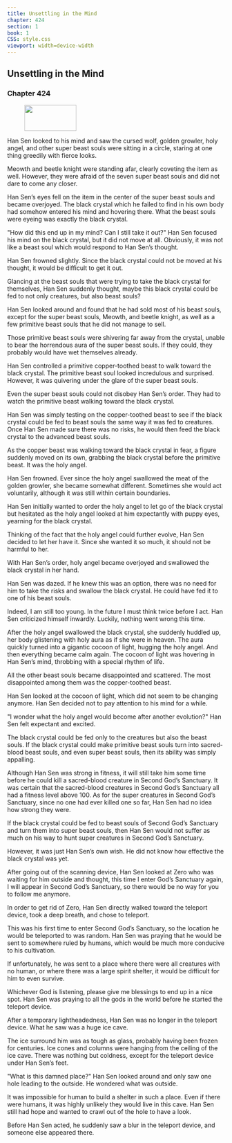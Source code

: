 ```yaml
---
title: Unsettling in the Mind
chapter: 424
section: 1
book: 1
CSS: style.css
viewport: width=device-width
---
```


## Unsettling in the Mind

### Chapter 424

<figure>
	<img src="../Images/gem.gif" alt="" id="gem" width="120" height="60" />
</figure>

Han Sen looked to his mind and saw the cursed wolf, golden growler, holy angel, and other super beast souls were sitting in a circle, staring at one thing greedily with fierce looks.

Meowth and beetle knight were standing afar, clearly coveting the item as well. However, they were afraid of the seven super beast souls and did not dare to come any closer.

Han Sen’s eyes fell on the item in the center of the super beast souls and became overjoyed. The black crystal which he failed to find in his own body had somehow entered his mind and hovering there. What the beast souls were eyeing was exactly the black crystal.

"How did this end up in my mind? Can I still take it out?" Han Sen focused his mind on the black crystal, but it did not move at all. Obviously, it was not like a beast soul which would respond to Han Sen’s thought.

Han Sen frowned slightly. Since the black crystal could not be moved at his thought, it would be difficult to get it out.

Glancing at the beast souls that were trying to take the black crystal for themselves, Han Sen suddenly thought, maybe this black crystal could be fed to not only creatures, but also beast souls?

Han Sen looked around and found that he had sold most of his beast souls, except for the super beast souls, Meowth, and beetle knight, as well as a few primitive beast souls that he did not manage to sell.

Those primitive beast souls were shivering far away from the crystal, unable to bear the horrendous aura of the super beast souls. If they could, they probably would have wet themselves already.

Han Sen controlled a primitive copper-toothed beast to walk toward the black crystal. The primitive beast soul looked incredulous and surprised. However, it was quivering under the glare of the super beast souls.

Even the super beast souls could not disobey Han Sen’s order. They had to watch the primitive beast walking toward the black crystal.

Han Sen was simply testing on the copper-toothed beast to see if the black crystal could be fed to beast souls the same way it was fed to creatures. Once Han Sen made sure there was no risks, he would then feed the black crystal to the advanced beast souls.

As the copper beast was walking toward the black crystal in fear, a figure suddenly moved on its own, grabbing the black crystal before the primitive beast. It was the holy angel.

Han Sen frowned. Ever since the holy angel swallowed the meat of the golden growler, she became somewhat different. Sometimes she would act voluntarily, although it was still within certain boundaries.

Han Sen initially wanted to order the holy angel to let go of the black crystal but hesitated as the holy angel looked at him expectantly with puppy eyes, yearning for the black crystal.

Thinking of the fact that the holy angel could further evolve, Han Sen decided to let her have it. Since she wanted it so much, it should not be harmful to her.

With Han Sen’s order, holy angel became overjoyed and swallowed the black crystal in her hand.

Han Sen was dazed. If he knew this was an option, there was no need for him to take the risks and swallow the black crystal. He could have fed it to one of his beast souls.

Indeed, I am still too young. In the future I must think twice before I act. Han Sen criticized himself inwardly. Luckily, nothing went wrong this time.

After the holy angel swallowed the black crystal, she suddenly huddled up, her body glistening with holy aura as if she were in heaven. The aura quickly turned into a gigantic cocoon of light, hugging the holy angel. And then everything became calm again. The cocoon of light was hovering in Han Sen’s mind, throbbing with a special rhythm of life.

All the other beast souls became disappointed and scattered. The most disappointed among them was the copper-toothed beast.

Han Sen looked at the cocoon of light, which did not seem to be changing anymore. Han Sen decided not to pay attention to his mind for a while.

"I wonder what the holy angel would become after another evolution?" Han Sen felt expectant and excited.

The black crystal could be fed only to the creatures but also the beast souls. If the black crystal could make primitive beast souls turn into sacred-blood beast souls, and even super beast souls, then its ability was simply appalling.

Although Han Sen was strong in fitness, it will still take him some time before he could kill a sacred-blood creature in Second God’s Sanctuary. It was certain that the sacred-blood creatures in Second God’s Sanctuary all had a fitness level above 100. As for the super creatures in Second God’s Sanctuary, since no one had ever killed one so far, Han Sen had no idea how strong they were.

If the black crystal could be fed to beast souls of Second God’s Sanctuary and turn them into super beast souls, then Han Sen would not suffer as much on his way to hunt super creatures in Second God’s Sanctuary.

However, it was just Han Sen’s own wish. He did not know how effective the black crystal was yet.

After going out of the scanning device, Han Sen looked at Zero who was waiting for him outside and thought, this time I enter God’s Sanctuary again, I will appear in Second God’s Sanctuary, so there would be no way for you to follow me anymore.

In order to get rid of Zero, Han Sen directly walked toward the teleport device, took a deep breath, and chose to teleport.

This was his first time to enter Second God’s Sanctuary, so the location he would be teleported to was random. Han Sen was praying that he would be sent to somewhere ruled by humans, which would be much more conducive to his cultivation.

If unfortunately, he was sent to a place where there were all creatures with no human, or where there was a large spirit shelter, it would be difficult for him to even survive.

Whichever God is listening, please give me blessings to end up in a nice spot. Han Sen was praying to all the gods in the world before he started the teleport device.

After a temporary lightheadedness, Han Sen was no longer in the teleport device. What he saw was a huge ice cave.

The ice surround him was as tough as glass, probably having been frozen for centuries. Ice cones and columns were hanging from the ceiling of the ice cave. There was nothing but coldness, except for the teleport device under Han Sen’s feet.

"What is this damned place?" Han Sen looked around and only saw one hole leading to the outside. He wondered what was outside.

It was impossible for human to build a shelter in such a place. Even if there were humans, it was highly unlikely they would live in this cave. Han Sen still had hope and wanted to crawl out of the hole to have a look.

Before Han Sen acted, he suddenly saw a blur in the teleport device, and someone else appeared there.